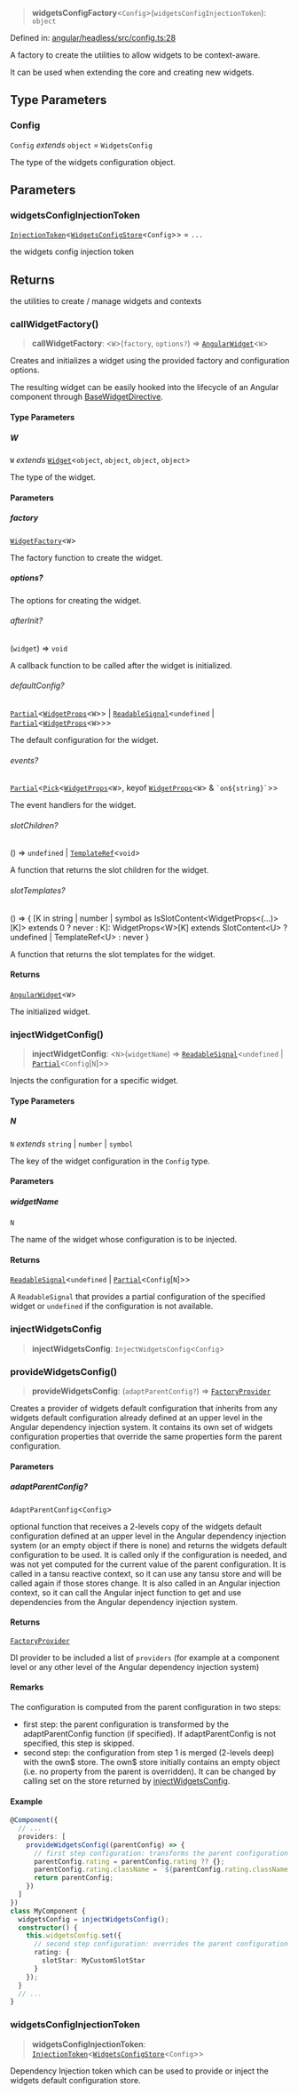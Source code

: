 > **widgetsConfigFactory**\<`Config`\>(`widgetsConfigInjectionToken`): `object`

Defined in: [angular/headless/src/config.ts:28](https://github.com/AmadeusITGroup/AgnosUI/blob/ea7af07d6105d9e70bdcfd4b1666a03745728750/angular/headless/src/config.ts#L28)

A factory to create the utilities to allow widgets to be context-aware.

It can be used when extending the core and creating new widgets.

## Type Parameters

### Config

`Config` *extends* `object` = `WidgetsConfig`

The type of the widgets configuration object.

## Parameters

### widgetsConfigInjectionToken

[`InjectionToken`](https://angular.dev/api/core/InjectionToken)\<[`WidgetsConfigStore`](../type-aliases/WidgetsConfigStore.md)\<`Config`\>\> = `...`

the widgets config injection token

## Returns

the utilities to create / manage widgets and contexts

### callWidgetFactory()

> **callWidgetFactory**: \<`W`\>(`factory`, `options?`) => [`AngularWidget`](../interfaces/AngularWidget.md)\<`W`\>

Creates and initializes a widget using the provided factory and configuration options.

The resulting widget can be easily hooked into the lifecycle of an Angular component through [BaseWidgetDirective](../classes/BaseWidgetDirective.md).

#### Type Parameters

##### W

`W` *extends* [`Widget`](../interfaces/Widget.md)\<`object`, `object`, `object`, `object`\>

The type of the widget.

#### Parameters

##### factory

[`WidgetFactory`](../type-aliases/WidgetFactory.md)\<`W`\>

The factory function to create the widget.

##### options?

The options for creating the widget.

###### afterInit?

(`widget`) => `void`

A callback function to be called after the widget is initialized.

###### defaultConfig?

[`Partial`](https://www.typescriptlang.org/docs/handbook/utility-types.html#partialtype)\<[`WidgetProps`](../type-aliases/WidgetProps.md)\<`W`\>\> \| [`ReadableSignal`](https://amadeusitgroup.github.io/tansu/interfaces/ReadableSignal.html)\<`undefined` \| [`Partial`](https://www.typescriptlang.org/docs/handbook/utility-types.html#partialtype)\<[`WidgetProps`](../type-aliases/WidgetProps.md)\<`W`\>\>\>

The default configuration for the widget.

###### events?

[`Partial`](https://www.typescriptlang.org/docs/handbook/utility-types.html#partialtype)\<[`Pick`](https://www.typescriptlang.org/docs/handbook/utility-types.html#picktype-keys)\<[`WidgetProps`](../type-aliases/WidgetProps.md)\<`W`\>, keyof [`WidgetProps`](../type-aliases/WidgetProps.md)\<`W`\> & `` `on${string}` ``\>\>

The event handlers for the widget.

###### slotChildren?

() => `undefined` \| [`TemplateRef`](https://angular.dev/api/core/TemplateRef)\<`void`\>

A function that returns the slot children for the widget.

###### slotTemplates?

() => \{ \[K in string \| number \| symbol as IsSlotContent\<WidgetProps\<(...)\>\[K\]\> extends 0 ? never : K\]: WidgetProps\<W\>\[K\] extends SlotContent\<U\> ? undefined \| TemplateRef\<U\> : never \}

A function that returns the slot templates for the widget.

#### Returns

[`AngularWidget`](../interfaces/AngularWidget.md)\<`W`\>

The initialized widget.

### injectWidgetConfig()

> **injectWidgetConfig**: \<`N`\>(`widgetName`) => [`ReadableSignal`](https://amadeusitgroup.github.io/tansu/interfaces/ReadableSignal.html)\<`undefined` \| [`Partial`](https://www.typescriptlang.org/docs/handbook/utility-types.html#partialtype)\<`Config`\[`N`\]\>\>

Injects the configuration for a specific widget.

#### Type Parameters

##### N

`N` *extends* `string` \| `number` \| `symbol`

The key of the widget configuration in the `Config` type.

#### Parameters

##### widgetName

`N`

The name of the widget whose configuration is to be injected.

#### Returns

[`ReadableSignal`](https://amadeusitgroup.github.io/tansu/interfaces/ReadableSignal.html)\<`undefined` \| [`Partial`](https://www.typescriptlang.org/docs/handbook/utility-types.html#partialtype)\<`Config`\[`N`\]\>\>

A `ReadableSignal` that provides a partial configuration of the specified widget or `undefined` if the configuration is not available.

### injectWidgetsConfig

> **injectWidgetsConfig**: `InjectWidgetsConfig`\<`Config`\>

### provideWidgetsConfig()

> **provideWidgetsConfig**: (`adaptParentConfig?`) => [`FactoryProvider`](https://angular.dev/api/core/FactoryProvider)

Creates a provider of widgets default configuration that inherits from any widgets default configuration already defined at an upper level
in the Angular dependency injection system. It contains its own set of widgets configuration properties that override the same properties form
the parent configuration.

#### Parameters

##### adaptParentConfig?

`AdaptParentConfig`\<`Config`\>

optional function that receives a 2-levels copy of the widgets default configuration
defined at an upper level in the Angular dependency injection system (or an empty object if there is none) and returns the widgets
default configuration to be used.
It is called only if the configuration is needed, and was not yet computed for the current value of the parent configuration.
It is called in a tansu reactive context, so it can use any tansu store and will be called again if those stores change.
It is also called in an Angular injection context, so it can call the Angular inject function to get and use dependencies from the
Angular dependency injection system.

#### Returns

[`FactoryProvider`](https://angular.dev/api/core/FactoryProvider)

DI provider to be included a list of `providers` (for example at a component level or
any other level of the Angular dependency injection system)

#### Remarks

The configuration is computed from the parent configuration in two steps:
- first step: the parent configuration is transformed by the adaptParentConfig function (if specified).
If adaptParentConfig is not specified, this step is skipped.
- second step: the configuration from step 1 is merged (2-levels deep) with the own$ store. The own$ store initially contains
an empty object (i.e. no property from the parent is overridden). It can be changed by calling set on the store returned by
[injectWidgetsConfig](../variables/injectWidgetsConfig.md).

#### Example

```typescript
@Component({
  // ...
  providers: [
    provideWidgetsConfig((parentConfig) => {
      // first step configuration: transforms the parent configuration
      parentConfig.rating = parentConfig.rating ?? {};
      parentConfig.rating.className = `${parentConfig.rating.className ?? ''} my-rating-extra-class`
      return parentConfig;
    })
  ]
})
class MyComponent {
  widgetsConfig = injectWidgetsConfig();
  constructor() {
    this.widgetsConfig.set({
      // second step configuration: overrides the parent configuration
      rating: {
        slotStar: MyCustomSlotStar
      }
    });
  }
  // ...
}
```

### widgetsConfigInjectionToken

> **widgetsConfigInjectionToken**: [`InjectionToken`](https://angular.dev/api/core/InjectionToken)\<[`WidgetsConfigStore`](../type-aliases/WidgetsConfigStore.md)\<`Config`\>\>

Dependency Injection token which can be used to provide or inject the widgets default configuration store.
